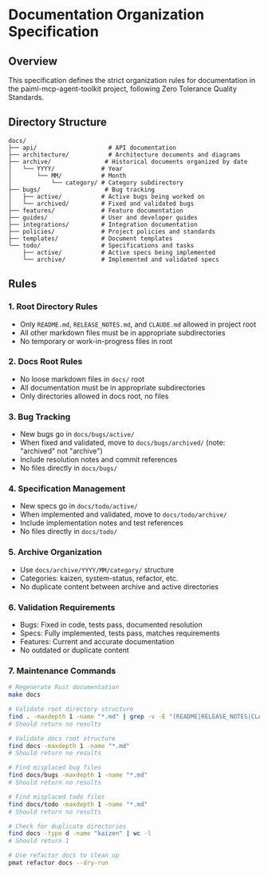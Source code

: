 # Documentation Organization Specification

## Overview
This specification defines the strict organization rules for documentation in the paiml-mcp-agent-toolkit project, following Zero Tolerance Quality Standards.

## Directory Structure

```
docs/
├── api/                    # API documentation
├── architecture/           # Architecture documents and diagrams
├── archive/               # Historical documents organized by date
│   └── YYYY/             # Year
│       └── MM/           # Month
│           └── category/ # Category subdirectory
├── bugs/                  # Bug tracking
│   ├── active/           # Active bugs being worked on
│   └── archived/         # Fixed and validated bugs
├── features/             # Feature documentation
├── guides/               # User and developer guides
├── integrations/         # Integration documentation
├── policies/             # Project policies and standards
├── templates/            # Document templates
└── todo/                 # Specifications and tasks
    ├── active/           # Active specs being implemented
    └── archive/          # Implemented and validated specs
```

## Rules

### 1. **Root Directory Rules**
- Only `README.md`, `RELEASE_NOTES.md`, and `CLAUDE.md` allowed in project root
- All other markdown files must be in appropriate subdirectories
- No temporary or work-in-progress files in root

### 2. **Docs Root Rules**
- No loose markdown files in `docs/` root
- All documentation must be in appropriate subdirectories
- Only directories allowed in docs root, no files

### 3. **Bug Tracking**
- New bugs go in `docs/bugs/active/`
- When fixed and validated, move to `docs/bugs/archived/` (note: "archived" not "archive")
- Include resolution notes and commit references
- No files directly in `docs/bugs/`

### 4. **Specification Management**
- New specs go in `docs/todo/active/`
- When implemented and validated, move to `docs/todo/archive/`
- Include implementation notes and test references
- No files directly in `docs/todo/`

### 5. **Archive Organization**
- Use `docs/archive/YYYY/MM/category/` structure
- Categories: kaizen, system-status, refactor, etc.
- No duplicate content between archive and active directories

### 6. **Validation Requirements**
- Bugs: Fixed in code, tests pass, documented resolution
- Specs: Fully implemented, tests pass, matches requirements
- Features: Current and accurate documentation
- No outdated or duplicate content

### 7. **Maintenance Commands**
```bash
# Regenerate Rust documentation
make docs

# Validate root directory structure
find . -maxdepth 1 -name "*.md" | grep -v -E "(README|RELEASE_NOTES|CLAUDE)\.md"
# Should return no results

# Validate docs root structure
find docs -maxdepth 1 -name "*.md"
# Should return no results

# Find misplaced bug files
find docs/bugs -maxdepth 1 -name "*.md"
# Should return no results

# Find misplaced todo files
find docs/todo -maxdepth 1 -name "*.md"
# Should return no results

# Check for duplicate directories
find docs -type d -name "kaizen" | wc -l
# Should return 1

# Use refactor docs to clean up
pmat refactor docs --dry-run
```